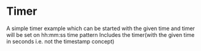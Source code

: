 # Timer
A simple timer example which can be started with the given time and timer will be set on hh:mm:ss time pattern
Includes the timer(with the given time in seconds i.e. not the timestamp concept)

